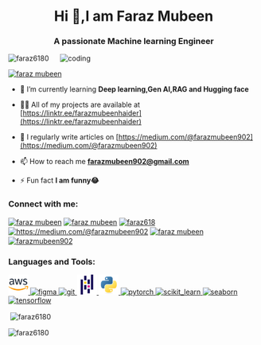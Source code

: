 <h1 align="center">Hi 🙌,I am Faraz Mubeen</h1>
<h3 align="center">A passionate Machine learning Engineer</h3>
<img align="right"alt="coding"width="400"scr "https://raw.githubusercontent.com/kvssankar/kvssankar/main/programmer.gif"

<p align="left"> <img src="https://komarev.com/ghpvc/?username=faraz6180&label=Profile%20views&color=0e75b6&style=flat" alt="faraz6180" /> </p>

<p align="left"> <a href="https://twitter.com/faraz mubeen" target="blank"><img src="https://img.shields.io/twitter/follow/faraz mubeen?logo=twitter&style=for-the-badge" alt="faraz mubeen" /></a> </p>

- 🌱 I’m currently learning **Deep learning,Gen AI,RAG and Hugging face**

- 👨‍💻 All of my projects are available at [https://linktr.ee/farazmubeenhaider](https://linktr.ee/farazmubeenhaider)

- 📝 I regularly write articles on [https://medium.com/@farazmubeen902](https://medium.com/@farazmubeen902)

- 📫 How to reach me **farazmubeen902@gmail.com**

- ⚡ Fun fact **I am funny😂**

<h3 align="left">Connect with me:</h3>
<p align="left">
<a href="https://twitter.com/faraz mubeen" target="blank"><img align="center" src="https://raw.githubusercontent.com/rahuldkjain/github-profile-readme-generator/master/src/images/icons/Social/twitter.svg" alt="faraz mubeen" height="30" width="40" /></a>
<a href="https://linkedin.com/in/faraz mubeen" target="blank"><img align="center" src="https://raw.githubusercontent.com/rahuldkjain/github-profile-readme-generator/master/src/images/icons/Social/linked-in-alt.svg" alt="faraz mubeen" height="30" width="40" /></a>
<a href="https://kaggle.com/faraz618" target="blank"><img align="center" src="https://raw.githubusercontent.com/rahuldkjain/github-profile-readme-generator/master/src/images/icons/Social/kaggle.svg" alt="faraz618" height="30" width="40" /></a>
<a href="https://medium.com/https://medium.com/@farazmubeen902" target="blank"><img align="center" src="https://raw.githubusercontent.com/rahuldkjain/github-profile-readme-generator/master/src/images/icons/Social/medium.svg" alt="https://medium.com/@farazmubeen902" height="30" width="40" /></a>
<a href="https://www.youtube.com/c/faraz mubeen" target="blank"><img align="center" src="https://raw.githubusercontent.com/rahuldkjain/github-profile-readme-generator/master/src/images/icons/Social/youtube.svg" alt="faraz mubeen" height="30" width="40" /></a>
<a href="https://www.leetcode.com/farazmubeen902" target="blank"><img align="center" src="https://raw.githubusercontent.com/rahuldkjain/github-profile-readme-generator/master/src/images/icons/Social/leet-code.svg" alt="farazmubeen902" height="30" width="40" /></a>
</p>

<h3 align="left">Languages and Tools:</h3>
<p align="left"> <a href="https://aws.amazon.com" target="_blank" rel="noreferrer"> <img src="https://raw.githubusercontent.com/devicons/devicon/master/icons/amazonwebservices/amazonwebservices-original-wordmark.svg" alt="aws" width="40" height="40"/> </a> <a href="https://www.figma.com/" target="_blank" rel="noreferrer"> <img src="https://www.vectorlogo.zone/logos/figma/figma-icon.svg" alt="figma" width="40" height="40"/> </a> <a href="https://git-scm.com/" target="_blank" rel="noreferrer"> <img src="https://www.vectorlogo.zone/logos/git-scm/git-scm-icon.svg" alt="git" width="40" height="40"/> </a> <a href="https://pandas.pydata.org/" target="_blank" rel="noreferrer"> <img src="https://raw.githubusercontent.com/devicons/devicon/2ae2a900d2f041da66e950e4d48052658d850630/icons/pandas/pandas-original.svg" alt="pandas" width="40" height="40"/> </a> <a href="https://www.python.org" target="_blank" rel="noreferrer"> <img src="https://raw.githubusercontent.com/devicons/devicon/master/icons/python/python-original.svg" alt="python" width="40" height="40"/> </a> <a href="https://pytorch.org/" target="_blank" rel="noreferrer"> <img src="https://www.vectorlogo.zone/logos/pytorch/pytorch-icon.svg" alt="pytorch" width="40" height="40"/> </a> <a href="https://scikit-learn.org/" target="_blank" rel="noreferrer"> <img src="https://upload.wikimedia.org/wikipedia/commons/0/05/Scikit_learn_logo_small.svg" alt="scikit_learn" width="40" height="40"/> </a> <a href="https://seaborn.pydata.org/" target="_blank" rel="noreferrer"> <img src="https://seaborn.pydata.org/_images/logo-mark-lightbg.svg" alt="seaborn" width="40" height="40"/> </a> <a href="https://www.tensorflow.org" target="_blank" rel="noreferrer"> <img src="https://www.vectorlogo.zone/logos/tensorflow/tensorflow-icon.svg" alt="tensorflow" width="40" height="40"/> </a> </p>

<p>&nbsp;<img align="center" src="https://github-readme-stats.vercel.app/api?username=faraz6180&show_icons=true&locale=en" alt="faraz6180" /></p>

<p><img align="center" src="https://github-readme-streak-stats.herokuapp.com/?user=faraz6180&" alt="faraz6180" /></p>
